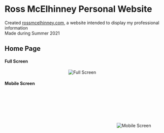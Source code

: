 # Ross McElhinney Personal Website

Created [rossmcelhinney.com](https://rossmcelhinney.com), a website intended to display my professional information
<br>
Made during Summer 2021

## Home Page

<h4>Full Screen</h4>
<p style="text-align: center; margin: auto; width=30vw">
  <img src="https://user-images.githubusercontent.com/56897582/129221055-6208fee6-f944-48ac-9219-e1f32038474c.PNG" title="Full Screen">
</p>
<h4>Mobile Screen</h4>
<p style="text-align: center; margin-top: 3vh;  margin-left: 35vw; width=30vw">
  <img src="https://user-images.githubusercontent.com/56897582/129221811-b7754513-be15-4f14-bb6d-d48644004f56.jpg" title="Mobile Screen">
</p>

